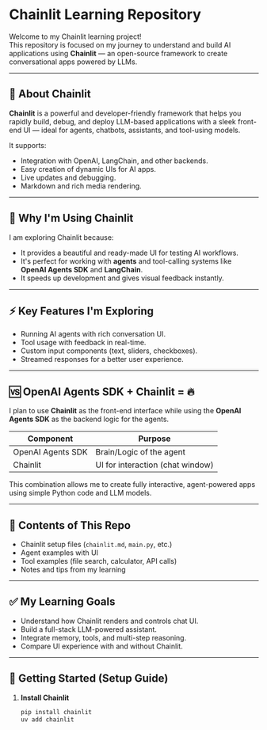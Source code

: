 # Chainlit Learning Repository

Welcome to my Chainlit learning project!  
This repository is focused on my journey to understand and build AI applications using **Chainlit** — an open-source framework to create conversational apps powered by LLMs.

---

## 📘 About Chainlit

**Chainlit** is a powerful and developer-friendly framework that helps you rapidly build, debug, and deploy LLM-based applications with a sleek front-end UI — ideal for agents, chatbots, assistants, and tool-using models.

It supports:

- Integration with OpenAI, LangChain, and other backends.
- Easy creation of dynamic UIs for AI apps.
- Live updates and debugging.
- Markdown and rich media rendering.

---

## 🚀 Why I'm Using Chainlit

I am exploring Chainlit because:

- It provides a beautiful and ready-made UI for testing AI workflows.
- It's perfect for working with **agents** and tool-calling systems like **OpenAI Agents SDK** and **LangChain**.
- It speeds up development and gives visual feedback instantly.

---

## ⚡ Key Features I'm Exploring

- Running AI agents with rich conversation UI.
- Tool usage with feedback in real-time.
- Custom input components (text, sliders, checkboxes).
- Streamed responses for a better user experience.

---

## 🆚 OpenAI Agents SDK + Chainlit = 🔥

I plan to use **Chainlit** as the front-end interface while using the **OpenAI Agents SDK** as the backend logic for the agents.

| Component            | Purpose                          |
|----------------------|----------------------------------|
| OpenAI Agents SDK    | Brain/Logic of the agent         |
| Chainlit             | UI for interaction (chat window) |

This combination allows me to create fully interactive, agent-powered apps using simple Python code and LLM models.

---

## 📂 Contents of This Repo

- Chainlit setup files (`chainlit.md`, `main.py`, etc.)
- Agent examples with UI
- Tool examples (file search, calculator, API calls)
- Notes and tips from my learning

---

## ✅ My Learning Goals

- Understand how Chainlit renders and controls chat UI.
- Build a full-stack LLM-powered assistant.
- Integrate memory, tools, and multi-step reasoning.
- Compare UI experience with and without Chainlit.

---

## 🔧 Getting Started (Setup Guide)

1. **Install Chainlit**
   ```bash
   pip install chainlit
   uv add chainlit
